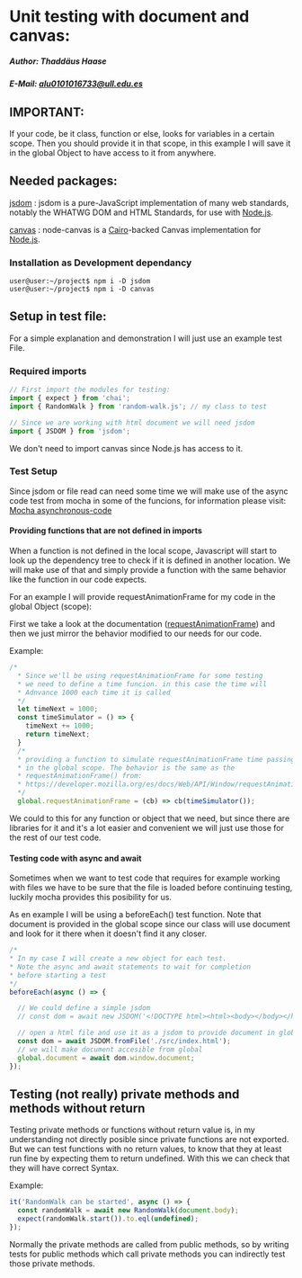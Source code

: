 
# Unit testing with document and canvas:

##### Author: Thaddäus Haase
##### E-Mail: alu0101016733@ull.edu.es

## IMPORTANT:

If your code, be it class, function or else, looks for variables in a certain scope. Then you should provide it in that scope, in this example I will save it in the global Object to have access to it from anywhere.

## Needed packages:

[jsdom](https://www.npmjs.com/package/jsdom) : jsdom is a pure-JavaScript implementation of many web standards, notably the WHATWG DOM and HTML Standards, for use with [Node.js](https://nodejs.org/).  

[canvas](https://www.npmjs.com/package/canvas) : node-canvas is a [Cairo](https://www.cairographics.org/)-backed Canvas implementation for [Node.js](https://nodejs.org/).

### Installation as Development dependancy

```console
user@user:~/project$ npm i -D jsdom
user@user:~/project$ npm i -D canvas
```

## Setup in test file:

For a simple explanation and demonstration I will just use an example test File.

### Required imports
```javascript
// First import the modules for testing:
import { expect } from 'chai';
import { RandomWalk } from 'random-walk.js'; // my class to test

// Since we are working with html document we will need jsdom
import { JSDOM } from 'jsdom';
```

We don't need to import canvas since Node.js has access to it.

### Test Setup

Since jsdom or file read can need some time we will make use of the async code test from mocha in some of the funcions, for information please visit: [Mocha asynchronous-code](https://mochajs.org/#asynchronous-code)


#### Providing functions that are not defined in imports

When a function is not defined in the local scope, Javascript will start to look up the dependency tree to check if it is defined in another location. We will make use of that and simply provide a function with the same behavior like the function in our code expects.

For an example I will provide requestAnimationFrame for my code in the global Object (scope):

First we take a look at the documentation ([requestAnimationFrame](https://developer.mozilla.org/es/docs/Web/API/Window/requestAnimationFrame)) and then we just mirror the behavior modified to our needs for our code.

Example:

```javascript
/*
  * Since we'll be using requestAnimationFrame for some testing
  * we need to define a time funcion. in this case the time will
  * Adnvance 1000 each time it is called
  */
  let timeNext = 1000;
  const timeSimulator = () => {
    timeNext += 1000;
    return timeNext;
  }
  /*
  * providing a function to simulate requestAnimationFrame time passing
  * in the global scope. The behavior is the same as the 
  * requestAnimationFrame() from:
  * https://developer.mozilla.org/es/docs/Web/API/Window/requestAnimationFrame
  */
  global.requestAnimationFrame = (cb) => cb(timeSimulator());
```

We could to this for any function or object that we need, but since there are libraries for it and it's a lot easier and convenient we will just use those for the rest of our test code.

#### Testing code with async and await

Sometimes when we want to test code that requires for example working with files we have to be sure that the file is loaded before continuing testing, luckily mocha provides this posibility for us.

As en example I will be using a beforeEach() test function. Note that document is provided in the global scope since our class will use document and look for it there when it doesn't find it any closer.

```javascript
/*
* In my case I will create a new object for each test.
* Note the async and await statements to wait for completion
* before starting a test
*/
beforeEach(async () => {

  // We could define a simple jsdom
  // const dom = await new JSDOM('<!DOCTYPE html><html><body></body></html>');

  // open a html file and use it as a jsdom to provide document in global.
  const dom = await JSDOM.fromFile('./src/index.html');
  // we will make document accesible from global
  global.document = await dom.window.document;
});
```

## Testing (not really) private methods and methods without return

Testing private methods or functions without return value is, in my understanding not directly posible since private functions are not exported. But we can test functions with no return values, to know that they at least run fine by expecting them to return undefined. With this we can check that they will have correct Syntax.

Example:

```javascript
it('RandomWalk can be started', async () => {
  const randomWalk = await new RandomWalk(document.body);
  expect(randomWalk.start()).to.eql(undefined);
});
```

Normally the private methods are called from public methods, so by writing tests for public methods which call private methods you can indirectly test those private methods.
